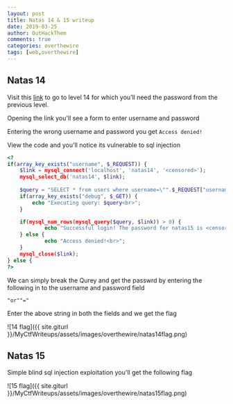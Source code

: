 ```yaml
---
layout: post
title: Natas 14 & 15 writeup
date: 2019-03-25
author: OutHackThem
comments: true
categories: overthewire
tags: [web,overthewire]
---
```


## Natas 14

Visit this [link](http://natas14.natas.labs.overthewire.org/) to go to level 14 for which you’ll need the password from the previous level.

Opening the link you'll see a form to enter username and password

Entering the wrong username and password you get `Access denied!`

View the code and you'll notice its vulnerable to sql injection


```php
<?
if(array_key_exists("username", $_REQUEST)) {
    $link = mysql_connect('localhost', 'natas14', '<censored>');
    mysql_select_db('natas14', $link);
    
    $query = "SELECT * from users where username=\"".$_REQUEST["username"]."\" and password=\"".$_REQUEST["password"]."\"";
    if(array_key_exists("debug", $_GET)) {
        echo "Executing query: $query<br>";
    }

    if(mysql_num_rows(mysql_query($query, $link)) > 0) {
            echo "Successful login! The password for natas15 is <censored><br>";
    } else {
            echo "Access denied!<br>";
    }
    mysql_close($link);
} else {
?> 

```

We can simply break the Qurey and get the passwrd by entering the following in to the username and password field

`"or""="`

Enter the above string in both the fields and we get the flag

![14 flag]({{ site.giturl }}/MyCtfWriteups/assets/images/overthewire/natas14flag.png)



## Natas 15

Simple blind sql injection exploitation you'll get the following flag 

![15 flag]({{ site.giturl }}/MyCtfWriteups/assets/images/overthewire/natas15flag.png)